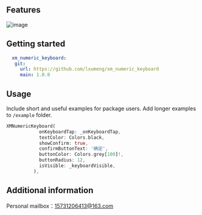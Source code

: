 <!--
This README describes the package. If you publish this package to pub.dev,
this README's contents appear on the landing page for your package.

For information about how to write a good package README, see the guide for
[writing package pages](https://dart.dev/guides/libraries/writing-package-pages).

For general information about developing packages, see the Dart guide for
[creating packages](https://dart.dev/guides/libraries/create-library-packages)
and the Flutter guide for
[developing packages and plugins](https://flutter.dev/developing-packages).
-->

## Features

![image](https://raw.githubusercontent.com/lxumeng/XMPicture/main/NumKeyboard.png)

## Getting started

```yaml
  xm_numeric_keyboard:
   git:
     url: https://github.com/lxumeng/xm_numeric_keyboard
     main: 1.0.0
```

## Usage

Include short and useful examples for package users. Add longer examples
to `/example` folder.

```dart
XMNumericKeyboard(
            onKeyboardTap: _onKeyboardTap,
            textColor: Colors.black,
            showConfirm: true,
            confirmButtonText: '确定',
            buttonColor: Colors.grey[100]!,
            buttonRadius: 12,
            isVisible: _keyboardVisible,
          ),
```

## Additional information

Personal mailbox：15731206413@163.com
